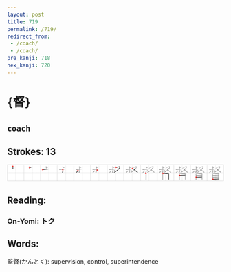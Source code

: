 ```yaml
---
layout: post
title: 719
permalink: /719/
redirect_from:
 - /coach/
 - /coach/
pre_kanji: 718
nex_kanji: 720
---
```


# {督}

## `coach`

## Strokes: 13

<div class="stroke"><img src="../images/E79DA3.png" /></div>

## Reading:

### On-Yomi: トク

## Words:

監督(かんとく): supervision, control, superintendence
